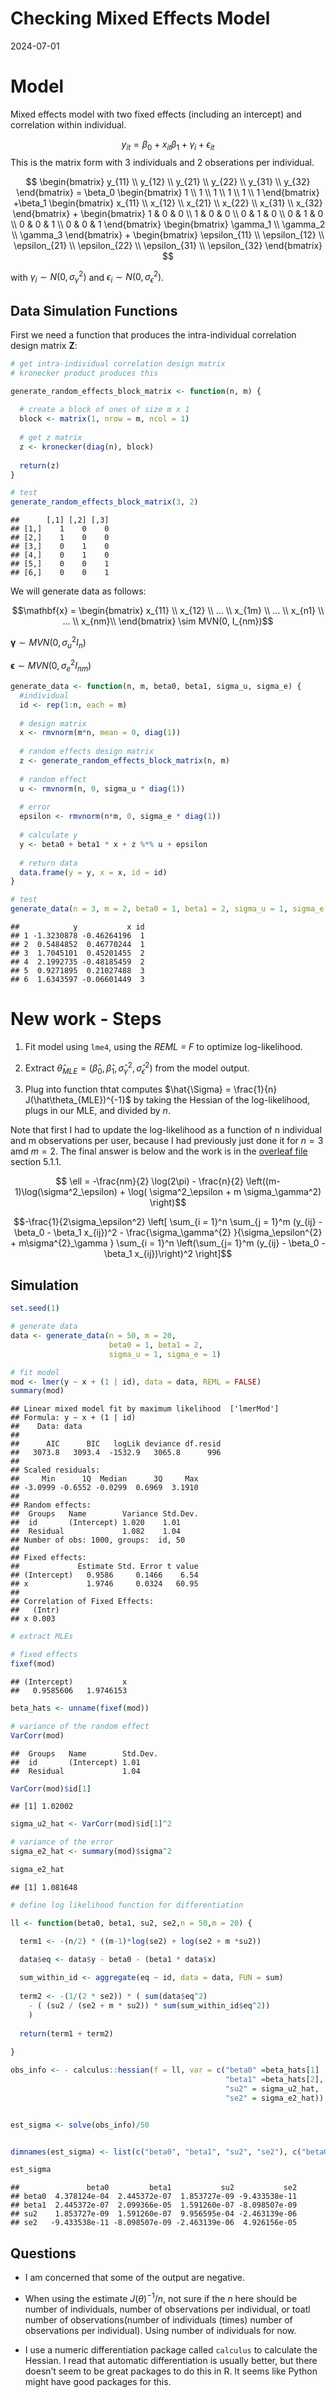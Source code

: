 Checking Mixed Effects Model
================
2024-07-01

# Model

Mixed effects model with two fixed effects (including an intercept) and
correlation within individual.

$$y_{it} = \beta_0 + x_{it}\beta_1  +  \gamma_i + \epsilon_{it}$$ This
is the matrix form with $3$ individuals and $2$ obserations per
individual.

$$
\begin{bmatrix}
y_{11} \\
y_{12} \\
y_{21} \\
y_{22} \\
y_{31} \\
y_{32}
\end{bmatrix} = 
\beta_0 \begin{bmatrix}
1 \\
1 \\
1 \\
1 \\
1 \\
1
\end{bmatrix} +\beta_1 \begin{bmatrix}
x_{11} \\
x_{12} \\
x_{21} \\
x_{22} \\
x_{31} \\
x_{32}
\end{bmatrix} + 
\begin{bmatrix}
1 & 0 & 0 \\
1 & 0 & 0 \\
0 & 1 & 0 \\
0 & 1 & 0 \\
0 & 0 & 1 \\
0 & 0 & 1
\end{bmatrix}
\begin{bmatrix}
\gamma_1 \\
\gamma_2 \\
\gamma_3
\end{bmatrix} +
\begin{bmatrix}
\epsilon_{11} \\
\epsilon_{12} \\
\epsilon_{21} \\
\epsilon_{22} \\
\epsilon_{31} \\
\epsilon_{32}
\end{bmatrix}
$$

with $\gamma_i \sim N(0, \sigma^2_\gamma)$ and
$\epsilon_i \sim N(0, \sigma^2_\epsilon)$.

## Data Simulation Functions

First we need a function that produces the intra-individual correlation
design matrix $\mathbf{Z}$:

``` r
# get intra-individual correlation design matrix
# kronecker product produces this

generate_random_effects_block_matrix <- function(n, m) {
  
  # create a block of ones of size m x 1
  block <- matrix(1, nrow = m, ncol = 1)
  
  # get z matrix
  z <- kronecker(diag(n), block)
  
  return(z)
}

# test
generate_random_effects_block_matrix(3, 2)
```

    ##      [,1] [,2] [,3]
    ## [1,]    1    0    0
    ## [2,]    1    0    0
    ## [3,]    0    1    0
    ## [4,]    0    1    0
    ## [5,]    0    0    1
    ## [6,]    0    0    1

We will generate data as follows:

$$\mathbf{x} = \begin{bmatrix} x_{11} \\
x_{12} \\
... \\
x_{1m} \\
... \\
x_{n1} \\
... \\
x_{nm}\\
\end{bmatrix} \sim MVN(0, I_{nm})$$

$\pmb{\gamma} \sim MVN(0, \sigma_u^2 I_n)$

$\pmb{\epsilon} \sim MVN(0, \sigma_e^2 I_{nm})$

``` r
generate_data <- function(n, m, beta0, beta1, sigma_u, sigma_e) {
  #individual
  id <- rep(1:n, each = m)
  
  # design matrix
  x <- rmvnorm(m*n, mean = 0, diag(1))
  
  # random effects design matrix
  z <- generate_random_effects_block_matrix(n, m)
  
  # random effect
  u <- rmvnorm(n, 0, sigma_u * diag(1))
  
  # error
  epsilon <- rmvnorm(n*m, 0, sigma_e * diag(1))
  
  # calculate y
  y <- beta0 + beta1 * x + z %*% u + epsilon
  
  # return data
  data.frame(y = y, x = x, id = id)
}

# test
generate_data(n = 3, m = 2, beta0 = 1, beta1 = 2, sigma_u = 1, sigma_e = 1)
```

    ##            y           x id
    ## 1 -1.3230878 -0.46264196  1
    ## 2  0.5484852  0.46770244  1
    ## 3  1.7045101  0.45201455  2
    ## 4  2.1992735 -0.48185459  2
    ## 5  0.9271895  0.21027488  3
    ## 6  1.6343597 -0.06601449  3

# New work - Steps

1.  Fit model using `lme4`, using the *REML = F* to optimize
    log-likelihood.

2.  Extract
    $\hat{\theta}_{MLE} = (\hat{\beta}_0, \hat{\beta}_1, \hat{\sigma}_{\gamma}^2, \hat{\sigma}_{\epsilon}^2)$
    from the model output.

3.  Plug into function thtat computes
    $\hat{\Sigma} = \frac{1}{n} J(\hat\theta_{MLE})^{-1}$ by taking the
    Hessian of the log-likelihood, plugs in our MLE, and divided by $n$.

Note that first I had to update the log-likelihood as a function of n
individual and m observations per user, because I had previously just
done it for $n = 3$ amd $m =2$. The final answer is below and the work
is in the [overleaf
file](https://www.overleaf.com/read/jmnzvhwsnwqq#81156c) section 5.1.1.

$$    \ell = -\frac{nm}{2} \log(2\pi) - \frac{n}{2} \left((m-1)\log(\sigma^2_\epsilon) + \log( \sigma^2_\epsilon + m \sigma_\gamma^2) \right)$$

$$-\frac{1}{2\sigma_\epsilon^2} \left[ \sum_{i = 1}^n \sum_{j = 1}^m (y_{ij}  - \beta_0 - \beta_1 x_{ij})^2 -  \frac{\sigma_\gamma^{2} }{\sigma_\epsilon^{2} + m\sigma^{2}_\gamma }  \sum_{i = 1}^n \left(\sum_{j= 1}^m (y_{ij} - \beta_0 - \beta_1 x_{ij})\right)^2 \right]$$

## Simulation

``` r
set.seed(1)

# generate data
data <- generate_data(n = 50, m = 20, 
                      beta0 = 1, beta1 = 2, 
                      sigma_u = 1, sigma_e = 1)

# fit model
mod <- lmer(y ~ x + (1 | id), data = data, REML = FALSE)
summary(mod)
```

    ## Linear mixed model fit by maximum likelihood  ['lmerMod']
    ## Formula: y ~ x + (1 | id)
    ##    Data: data
    ## 
    ##      AIC      BIC   logLik deviance df.resid 
    ##   3073.8   3093.4  -1532.9   3065.8      996 
    ## 
    ## Scaled residuals: 
    ##     Min      1Q  Median      3Q     Max 
    ## -3.0999 -0.6552 -0.0299  0.6969  3.1910 
    ## 
    ## Random effects:
    ##  Groups   Name        Variance Std.Dev.
    ##  id       (Intercept) 1.020    1.01    
    ##  Residual             1.082    1.04    
    ## Number of obs: 1000, groups:  id, 50
    ## 
    ## Fixed effects:
    ##             Estimate Std. Error t value
    ## (Intercept)   0.9586     0.1466    6.54
    ## x             1.9746     0.0324   60.95
    ## 
    ## Correlation of Fixed Effects:
    ##   (Intr)
    ## x 0.003

``` r
# extract MLEs

# fixed effects
fixef(mod)
```

    ## (Intercept)           x 
    ##   0.9585606   1.9746153

``` r
beta_hats <- unname(fixef(mod))

# variance of the random effect 
VarCorr(mod)
```

    ##  Groups   Name        Std.Dev.
    ##  id       (Intercept) 1.01    
    ##  Residual             1.04

``` r
VarCorr(mod)$id[1]
```

    ## [1] 1.02002

``` r
sigma_u2_hat <- VarCorr(mod)$id[1]^2

# variance of the error
sigma_e2_hat <- summary(mod)$sigma^2

sigma_e2_hat
```

    ## [1] 1.081648

``` r
# define log likelihood function for differentiation

ll <- function(beta0, beta1, su2, se2,n = 50,m = 20) {

  term1 <- -(n/2) * ((m-1)*log(se2) + log(se2 + m *su2))
  
  data$eq <- data$y - beta0 - (beta1 * data$x)

  sum_within_id <- aggregate(eq ~ id, data = data, FUN = sum)
  
  term2 <- -(1/(2 * se2)) * ( sum(data$eq^2) 
    - ( (su2 / (se2 + m * su2)) * sum(sum_within_id$eq^2))
    )
  
  return(term1 + term2)
  
}

obs_info <- - calculus::hessian(f = ll, var = c("beta0" =beta_hats[1] , 
                                                "beta1" =beta_hats[2], 
                                                "su2" = sigma_u2_hat, 
                                                "se2" = sigma_e2_hat))


est_sigma <- solve(obs_info)/50


dimnames(est_sigma) <- list(c("beta0", "beta1", "su2", "se2"), c("beta0", "beta1", "su2", "se2"))

est_sigma
```

    ##               beta0         beta1           su2           se2
    ## beta0  4.378124e-04  2.445372e-07  1.853727e-09 -9.433538e-11
    ## beta1  2.445372e-07  2.099366e-05  1.591260e-07 -8.098507e-09
    ## su2    1.853727e-09  1.591260e-07  9.956595e-04 -2.463139e-06
    ## se2   -9.433538e-11 -8.098507e-09 -2.463139e-06  4.926156e-05

## Questions

- I am concerned that some of the output are negative.

- When using the estimate $J(\theta)^{-1}/n$, not sure if the $n$ here
  should be number of individuals, number of observations per
  individual, or toatl number of observations(number of individuals
  (times) number of observations per individual). Using number of
  individuals for now.

- I use a numeric differentiation package called `calculus` to calculate
  the Hessian. I read that automatic differentiation is usually better,
  but there doesn’t seem to be great packages to do this in R. It seems
  like Python might have good packages for this.

<!-- You actually should get a similar answer by conducting 1000 simulated trials each of n users, estimating the fixed effects and the random effects variance for each trial (so you get 1000 of these)  and then calculating sample variances, sample covariances for the 1000 vectors (each vector contains the estimators of the fixed effects, estimators of the random effects variances and estimators of the noise variance). -->
<!-- ```{r} -->
<!-- out <- replicate(1000, { -->
<!--   data <- generate_data(n = 50, m = 20,  -->
<!--                       beta0 = 1, beta1 = 2,  -->
<!--                       sigma_u = 1, sigma_e = 1) -->
<!--         # REML = F ensures we run ML not REML -->
<!--       model <- lmer(y ~ x + (1 | id), data = data, REML = FALSE) -->
<!--       # extract estimates -->
<!--       return(c(beta_0 = fixef(model)[1],  -->
<!--                beta1 = fixef(model)[2],  -->
<!--                sigma_u = VarCorr(model)$id[1])) -->
<!-- } -->
<!-- ) -->
<!-- cov(t(out)) -->
<!-- ``` -->
<!-- # Old -->
<!-- ## Simulations -->
<!-- Note that I am running a mixed effects model with random intercept, but not random slope.  -->
<!-- ```{r} -->
<!-- # simulation -->
<!-- simulation <- function(ns, m, beta0, beta1, sigma_u, sigma_e, num_simulations){ -->
<!--   # we want to construct a dataframe with number of individuals and -->
<!--   # correlation for beta0 vs sigma_u, correlation for beta1 vs sigma_u -->
<!--   out <- data.frame(n = rep(ns, each = 2),  -->
<!--                     beta_vs_sigmau = rep(c("beta0_vs_sigmau", "beta1_vs_sigmau"),  length(ns)),  -->
<!--                     corr = NA_real_) -->
<!--   # repeat for each individual size n -->
<!--   for(i in ns){ -->
<!--     # within each individual, repeat (1000?) times -->
<!--     sims <- replicate(num_simulations, { -->
<!--       # simulate data -->
<!--       data <- generate_data(i, m, beta0, beta1, sigma_u, sigma_e) -->
<!--       # fit model - this is random intercept, but not random slope -->
<!--       # REML = F ensures we run ML not REML -->
<!--       model <- lmer(y ~ x + (1 | id), data = data, REML = FALSE) -->
<!--       # extract estimates -->
<!--       return(c(beta_0 = fixef(model)[1],  -->
<!--                beta1 = fixef(model)[2],  -->
<!--                sigma_u = VarCorr(model)$id[1])) -->
<!--     }) -->
<!--     # get correlations -->
<!--     corrs <- cor(t(sims)) -->
<!--     # 2 is beta0 vs sigmau, 3 is beta1 vs sigmau -->
<!--     corrs <- corrs[lower.tri(corrs)][2:3] -->
<!--     # store values -->
<!--     out[out$n == i, 3] <- corrs -->
<!--   } -->
<!--   gg <- ggplot(out, aes(x = n, group = beta_vs_sigmau, y = corr, color = beta_vs_sigmau)) +  -->
<!--     geom_hline(yintercept = 0, color = "grey70", linetype = "dashed") + -->
<!--     geom_line() +  -->
<!--     geom_point() +  -->
<!--     theme_minimal() +  -->
<!--     labs(y = "Correlation", x = "Number of Individuals", color = "Comparison") -->
<!--   print(gg) -->
<!-- } -->
<!-- ``` -->
<!-- For each number of individual $n = \{10,  25, 50, 75, 100, 150, 200, 250,  300, 350, 400, 450, 500\}$, we will generate data and fit our model 1000 times. Then we will take the correlation of those simulations.  -->
<!-- For each simulation, we fix that each individual has $m = 20$ observations and we will fix $\sigma_\epsilon^2 = 1$, $\beta_0 = 1$. -->
<!-- We will vary $\beta_1$ and $\sigma_\gamma^2$. -->
<!-- ### Case 1: Equal Beta1 and sigma gamma -->
<!-- Here we set $\beta_1 = \sigma^2_\gamma = 1$. -->
<!-- ```{r} -->
<!-- ns <- c(10,  25, 50, 75, 100, 150, 200, 250,  300, 350, 400, 450, 500) -->
<!-- nsims = 1000 -->
<!-- m = 20 -->
<!-- beta0 = 1 -->
<!-- sigma_e = 1 -->
<!-- set.seed(1) -->
<!-- ``` -->
<!-- ```{r,eval = F} -->
<!-- sim0 <- simulation(n = ns,  -->
<!--            m = m, beta0 = beta0, sigma_e = sigma_e, -->
<!--            beta1 = 1, sigma_u = 1,  -->
<!--            num_simulations =nsims) -->
<!-- saveRDS(sim0, file = "output/sim0.rds") -->
<!-- ``` -->
<!-- ```{r} -->
<!-- readRDS(file ="output/sim0.rds" ) -->
<!-- ``` -->
<!-- ### Large Beta1  -->
<!-- Here we set $\beta_1 = 10$ and $\sigma^2_\gamma = 1$. -->
<!-- ```{r, eval = F} -->
<!-- sim1 <- simulation(n =ns, m = m, beta0 = beta0, beta1 = 10,  -->
<!--            sigma_u = 1, sigma_e = sigma_e, num_simulations =nsims) -->
<!-- saveRDS(sim1, file = "output/sim1.rds") -->
<!-- ``` -->
<!-- ```{r} -->
<!-- readRDS(file ="output/sim1.rds" ) -->
<!-- ``` -->
<!-- ### Large sigma_u  -->
<!-- Here we set $\beta_1 = 1$ and $\sigma^2_\gamma = 10$. -->
<!-- ```{r, eval = F} -->
<!-- sim2 <- simulation(n = ns, m = m, beta0 = beta0, beta1 = 1,  -->
<!--            sigma_u = 10, sigma_e = sigma_e, num_simulations =nsims) -->
<!-- saveRDS(sim2, file = "output/sim2.rds") -->
<!-- ``` -->
<!-- ```{r} -->
<!-- readRDS(file ="output/sim2.rds" ) -->
<!-- ``` -->
<!-- ### Large sigma_u and beta1 -->
<!-- Here we set $\beta_1 = 10$ and $\sigma^2_\gamma = 10$. -->
<!-- ```{r, eval = F} -->
<!-- sim3 <- simulation(n = ns, m = m, beta0 = beta0, beta1 = 10, -->
<!--            sigma_u = 10, sigma_e = sigma_e, num_simulations =nsims) -->
<!-- saveRDS(sim3, file = "output/sim3.rds") -->
<!-- ``` -->
<!-- ```{r} -->
<!-- readRDS(file ="output/sim3.rds" ) -->
<!-- ``` -->
<!-- ## Questions -->
<!-- - Sometimes I get errors regarding singular fit or failed to converge. I am not sure what this means or how to avoid it. -->
<!-- - I think I might try the mixed effects model with random intercept and random slope, to see if it makes a difference -->
<!-- - The take away is that $\sigma_\gamma^2$ and $\beta_1, \beta_0$ are correlated, but I am wondering if we should see a specific pattern as $n$ grows. For example, should we expect that as $n$ increase, correlation is stronger (and in one direction? -->
